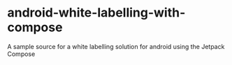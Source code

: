 # android-white-labelling-with-compose
A sample source for a white labelling solution for android using the Jetpack Compose
